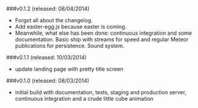 ###v0.1.2
(released: 08/04/2014)

- Forgot all about the changelog.
- Add easter-egg.js because easter is coming.
- Meanwhile, what else has been done: continuous integration and some documentation. Basic ship with streams for speed and regular Meteor publications for persistence. Sound system.

###v0.1.1
(released: 10/03/2014)

- update landing page with pretty title screen

###v0.1.0
(released: 08/03/2014)

- initial build with documentation, tests, staging and production server, continuous integration and a crude little cube animation